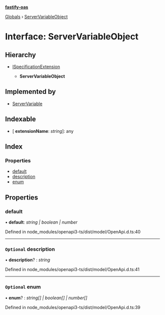 **[fastify-oas](../README.md)**

[Globals](../README.md) › [ServerVariableObject](servervariableobject.md)

# Interface: ServerVariableObject

## Hierarchy

* [ISpecificationExtension](ispecificationextension.md)

  * **ServerVariableObject**

## Implemented by

* [ServerVariable](../classes/servervariable.md)

## Indexable

* \[ **extensionName**: *string*\]: any

## Index

### Properties

* [default](servervariableobject.md#default)
* [description](servervariableobject.md#optional-description)
* [enum](servervariableobject.md#optional-enum)

## Properties

###  default

• **default**: *string | boolean | number*

Defined in node_modules/openapi3-ts/dist/model/OpenApi.d.ts:40

___

### `Optional` description

• **description**? : *string*

Defined in node_modules/openapi3-ts/dist/model/OpenApi.d.ts:41

___

### `Optional` enum

• **enum**? : *string[] | boolean[] | number[]*

Defined in node_modules/openapi3-ts/dist/model/OpenApi.d.ts:39